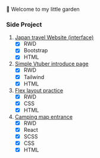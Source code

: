 :hibiscus: Welcome to my little garden 

### Side Project

1. [Japan travel Website (interface)](https://japantravel-bootstrap-test.netlify.app/)
   - [x] RWD
   - [X] Bootstrap
   - [X] HTML

2. [Simple Vtuber introduce page](https://luxiem-tailwind-test.netlify.app/)
   - [x] RWD
   - [X] Tailwind
   - [X] HTML

3. [Flex layout practice](https://history-rwd-practice.netlify.app/)
   - [x] RWD
   - [x] CSS
   - [X] HTML

4. [Camping map entrance](https://final-react-shuyoung.vercel.app/)
   - [x] RWD
   - [x] React
   - [x] SCSS
   - [x] CSS
   - [X] HTML

<!---
alvinashia/alvinashia is a ✨ special ✨ repository because its `README.md` (this file) appears on your GitHub profile.
You can click the Preview link to take a look at your changes.
--->
